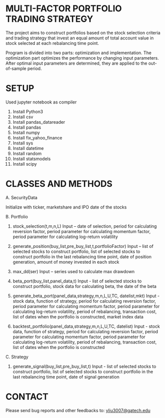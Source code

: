 MULTI-FACTOR PORTFOLIO TRADING STRATEGY
=======================================
The project aims to construct portfolios based on the stock selection criteria and trading strategy that invest an equal amount of total account value in stock selected at each rebalancing time point. 

Program is divided into two parts: optimization and implementation. The optimization part optimizes the performance by changing input parameters. After optimal input parameters are determined, they are applied to the out-of-sample period. 

SETUP
=====
Used jupyter notebook as compiler
1.	Install Python3
2.	Install csv
3.	Install pandas_datareader
4.	Install pandas
5.	Install numpy 
6.	Install fix_yahoo_finance 
7.	Install sys
8.	Install datetime 
9.	Install random
10.	Install statsmodels 
11.	Install scipy 

CLASSES AND METHODS
===================

A. SecurityData

Initialize with ticker, marketshare and IPO date of the stocks

B. Portfolio
1. stock_selection(t,m,n,L)
Input – date of selection, 
        period for calculating reversion factor,
        period parameter for calculating momentum factor,
        period parameter for calculating log-return volatility 

2. generate_position(buy_list,pre_buy_list,t,portfolioFactor)
Input – list of selected stocks to construct portfolio,
        list of selected stocks to construct portfolio in the last rebalancing time point,
        date of position generation,
        amount of money invested in each stock

3. max_dd(ser)
Input – series used to calculate max drawdown

4. beta_port(buy_list,panel_data,t)
Input - list of selected stocks to construct portfolio,
        stock data for calculating beta,
        the date of the beta

5. generate_beta_port(panel_data,strategy,m,n,L,U,TC, datelist,mkt)
Input - stock data,
	       function of strategy,
         period for calculating reversion factor,
        period parameter for calculating momentum factor,
        period parameter for calculating log-return volatility,
        period of rebalancing,
        transaction cost,
	       list of dates when the portfolio is constructed,
        market index data

6. backtest_portfolio(panel_data,strategy,m,n,L,U,TC, datelist)
Input - stock data,
	       function of strategy,
         period for calculating reversion factor,
        period parameter for calculating momentum factor,
        period parameter for calculating log-return volatility,
        period of rebalancing,
        transaction cost,
        list of dates when the portfolio is constructed

C. Strategy
1. generate_signal(buy_list,pre_buy_list,t)
Input - list of selected stocks to construct portfolio,
        list of selected stocks to construct portfolio in the last rebalancing time point,
        date of signal generation




CONTACT
=======

Please send bug reports and other feedbacks to:
yliu3007@gatech.edu
